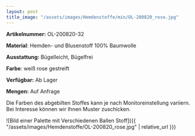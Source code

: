 ```yaml
---
layout: post
title_image: "/assets/images/Hemdenstoffe/min/OL-200820_rose.jpg"
---
```


**Artikelnummer:** OL-200820-32

**Material**: Hemden- und Blusenstoff 100% Baumwolle

**Ausstattung:** Bügelleicht, Bügelfrei

**Farbe**: weiß rose gestreift

**Verfügbar:** Ab Lager

**Mengen:** Auf Anfrage

Die Farben des abgebilten Stoffes kann je nach Monitoreinstellung variiern. Bei Interesse können wir Ihnen Muster zuschicken.


![Bild einer Palette mit Verschiedenen Ballen Stoff]({{ "/assets/images/Hemdenstoffe/OL-200820_rose.jpg" | relative_url }})


